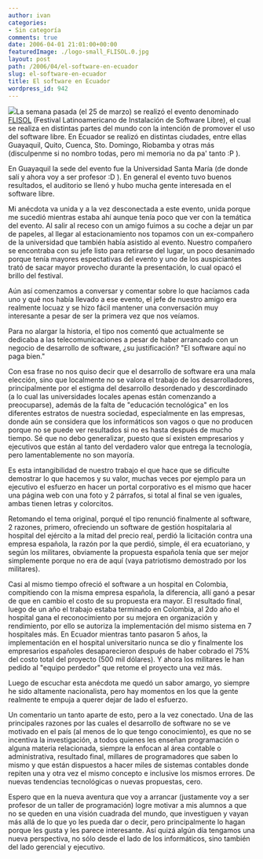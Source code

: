 ```yaml
---
author: ivan
categories:
- Sin categoría
comments: true
date: 2006-04-01 21:01:00+00:00
featuredImage: ./logo-small_FLISOL.0.jpg
layout: post
path: /2006/04/el-software-en-ecuador
slug: el-software-en-ecuador
title: El software en Ecuador
wordpress_id: 942
---
```


[![](http://photos1.blogger.com/blogger/5311/455/200/logo-small_FLISOL.0.jpg)](http://photos1.blogger.com/blogger/5311/455/1600/logo-small_FLISOL.0.jpg)La semana pasada (el 25 de marzo) se realizó el evento denominado [FLISOL](http://installfest.info/Ecuador) (Festival Latinoamericano de Instalación de Software Libre), el cual se realiza en distintas partes del mundo con la intención de promover el uso del software libre. En Ecuador se realizó en distintas ciudades, entre ellas Guayaquil, Quito, Cuenca, Sto. Domingo, Riobamba y otras más (disculpenme si no nombro todas, pero mi memoria no da pa' tanto :P ).

En Guayaquil la sede del evento fue la Universidad Santa María (de donde salí y ahora voy a ser profesor :D ). En general el evento tuvo buenos resultados, el auditorio se llenó y hubo mucha gente interesada en el software libre.

Mi anécdota va unida y a la vez desconectada a este evento, unida porque me sucedió mientras estaba ahí aunque tenía poco que ver con la temática del evento. Al salir al receso con un amigo fuimos a su coche a dejar un par de papeles, al llegar al estacionamiento nos topamos con un ex-compañero de la universidad que también había asistido al evento. Nuestro compañero se encontraba con su jefe listo para retirarse del lugar, un poco desanimado porque tenía mayores espectativas del evento y uno de los auspiciantes trató de sacar mayor provecho durante la presentación, lo cual opacó el brillo del festival.

Aún así comenzamos a conversar y comentar sobre lo que hacíamos cada uno y qué nos había llevado a ese evento, el jefe de nuestro amigo era realmente locuaz y se hizo fácil mantener una conversación muy interesante a pesar de ser la primera vez que nos veíamos.

Para no alargar la historia, el tipo nos comentó que actualmente se dedicaba a las telecomunicaciones a pesar de haber arrancado con un negocio de desarrollo de software, ¿su justificación? "El software aquí no paga bien."

Con esa frase no nos quiso decir que el desarrollo de software era una mala elección, sino que localmente no se valora el trabajo de los desarrolladores, principalmente por el estigma del desarrollo desordenado y descordinado (a lo cual las universidades locales apenas están comenzando a preocuparse), además de la falta de "educación tecnológica" en los diferentes estratos de nuestra sociedad, especialmente en las empresas, donde aún se considera que los informáticos son vagos o que no producen porque no se puede ver resultados si no es hasta después de mucho tiempo. Sé que no debo generalizar, puesto que sí existen empresarios y ejecutivos que están al tanto del verdadero valor que entrega la tecnología, pero lamentablemente no son mayoría.

Es esta intangibilidad de nuestro trabajo el que hace que se dificulte demostrar lo que hacemos y su valor, muchas veces por ejemplo para un ejecutivo el esfuerzo en hacer un portal corporativo es el mismo que hacer una página web con una foto y 2 párrafos, si total al final se ven iguales, ambas tienen letras y colorcitos.

Retomando el tema original, porqué el tipo renunció finalmente al software, 2 razones, primero, ofreciendo un software de gestión hospitalaria al hospital del ejército a la mitad del precio real, perdió la licitación contra una empresa española, la razón por la que perdió, simple, él era ecuatoriano, y según los militares, obviamente la propuesta española tenía que ser mejor simplemente porque no era de aquí (vaya patriotismo demostrado por los militares).

Casi al mismo tiempo ofreció el software a un hospital en Colombia, compitiendo con la misma empresa española, la diferencia, allí ganó a pesar de que en cambio el costo de su propuesta era mayor. El resultado final, luego de un año el trabajo estaba terminado en Colombia, al 2do año el hospital gana el reconocimiento por su mejora en organización y rendimiento, por ello se autoriza la implementación del mismo sistema en 7 hospitales más. En Ecuador mientras tanto pasaron 5 años, la implementación en el hospital universitario nunca se dio y finalmente los empresarios españoles desaparecieron después de haber cobrado el 75% del costo total del proyecto (500 mil dólares). Y ahora los militares le han pedido al "equipo perdedor" que retome el proyecto una vez más.

Luego de escuchar esta anécdota me quedó un sabor amargo, yo siempre he sido altamente nacionalista, pero hay momentos en los que la gente realmente te empuja a querer dejar de lado el esfuerzo.

Un comentario un tanto aparte de esto, pero a la vez conectado. Una de las principales razones por las cuales el desarrollo de software no se ve motivado en el país (al menos de lo que tengo conocimiento), es que no se incentiva la investigación, a todos quienes les enseñan programación o alguna materia relacionada, siempre la enfocan al área contable o administrativa, resultado final, millares de programadores que saben lo mismo y que están dispuestos a hacer miles de sistemas contables donde repiten una y otra vez el mismo concepto e inclusive los mismos errores. De nuevas tendencias tecnológicas o nuevas propuestas, cero.

Espero que en la nueva aventura que voy a arrancar (justamente voy a ser profesor de un taller de programación) logre motivar a mis alumnos a que no se queden en una visión cuadrada del mundo, que investiguen y vayan más allá de lo que yo les pueda dar o decir, pero principalmente lo hagan porque les gusta y les parece interesante. Así quizá algún día tengamos una nueva perspectiva, no sólo desde el lado de los informáticos, sino también del lado gerencial y ejecutivo.